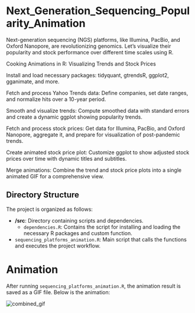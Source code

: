 # Next_Generation_Sequencing_Popularity_Animation
Next-generation sequencing (NGS) platforms, like Illumina, PacBio, and Oxford Nanopore, are revolutionizing genomics. Let’s visualize their popularity and stock performance over different time scales using R.

Cooking Animations in R: Visualizing Trends and Stock Prices

Install and load necessary packages: tidyquant, gtrendsR, ggplot2, gganimate, and more.

Fetch and process Yahoo Trends data: Define companies, set date ranges, and normalize hits over a 10-year period.

Smooth and visualize trends: Compute smoothed data with standard errors and create a dynamic ggplot showing popularity trends.

Fetch and process stock prices: Get data for Illumina, PacBio, and Oxford Nanopore, aggregate it, and prepare for visualization of post-pandemic trends.

Create animated stock price plot: Customize ggplot to show adjusted stock prices over time with dynamic titles and subtitles.

Merge animations: Combine the trend and stock price plots into a single animated GIF for a comprehensive view.

## Directory Structure

The project is organized as follows:

- **/src**: Directory containing scripts and dependencies.  
  - `dependencies.R`: Contains the script for installing and loading the necessary R packages and custom function.
- `sequencing_platforms_animation.R`: Main script that calls the functions and executes the project workflow.

# Animation

After running `sequencing_platforms_animation.R`, the animation result is saved as a GIF file. Below is the animation:

![combined_gif](https://github.com/fabricioA14/Next_Generation_Sequencing_Popularity_Animation/assets/73892283/a17fb321-1978-4df7-8a91-b3fc57595410)

